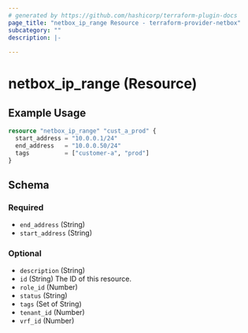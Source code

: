 ```yaml
---
# generated by https://github.com/hashicorp/terraform-plugin-docs
page_title: "netbox_ip_range Resource - terraform-provider-netbox"
subcategory: ""
description: |-
  
---
```


# netbox_ip_range (Resource)



## Example Usage

```terraform
resource "netbox_ip_range" "cust_a_prod" {
  start_address = "10.0.0.1/24"
  end_address   = "10.0.0.50/24"
  tags          = ["customer-a", "prod"]
}
```

<!-- schema generated by tfplugindocs -->
## Schema

### Required

- `end_address` (String)
- `start_address` (String)

### Optional

- `description` (String)
- `id` (String) The ID of this resource.
- `role_id` (Number)
- `status` (String)
- `tags` (Set of String)
- `tenant_id` (Number)
- `vrf_id` (Number)


